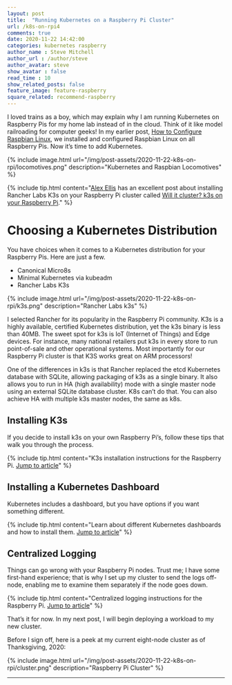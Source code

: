 ```yaml
---
layout: post
title:  "Running Kubernetes on a Raspberry Pi Cluster"
url: /k8s-on-rpi4
comments: true
date: 2020-11-22 14:42:00
categories: kubernetes raspberry
author_name : Steve Mitchell
author_url : /author/steve
author_avatar: steve
show_avatar : false
read_time : 10
show_related_posts: false
feature_image: feature-raspberry
square_related: recommend-raspberry
---
```

I loved trains as a boy, which may explain why I am running Kubernetes on Raspberry Pis for my home lab instead of in the cloud. Think of it like model railroading for computer geeks! In my earlier post, <a href="https://smitchell.github.io/how-to-configure-raspbian-linux">How to Configure Raspbian Linux</a>, we installed and configured Raspbian Linux on all Raspberry Pis. Now it’s time to add Kubernetes.

{% include image.html url="/img/post-assets/2020-11-22-k8s-on-rpi/locomotives.png" description="Kubernetes and Raspbian Locomotives" %}

{% include tip.html content="<a href='https://www.alexellis.io/'>Alex Ellis</a> has an excellent post about installing Rancher Labs K3s on your Raspberry Pi cluster called <a href='https://blog.alexellis.io/test-drive-k3s-on-raspberry-pi/'>Will it cluster? k3s on your Raspberry Pi</a>." %}

# Choosing a Kubernetes Distribution
You have choices when it comes to a Kubernetes distribution for your Raspberry Pis. Here are just a few.

* Canonical Micro8s
* Minimal Kubernetes via kubeadm
* Rancher Labs K3s

{% include image.html url="/img/post-assets/2020-11-22-k8s-on-rpi/k3s.png" description="Rancher Labs k3s" %}

I selected Rancher for its popularity in the Raspberry Pi community. K3s is a highly available, certified Kubernetes distribution, yet the k3s binary is less than 40MB. The sweet spot for k3s is IoT (Internet of Things) and Edge devices. For instance, many national retailers put k3s in every store to run point-of-sale and other operational systems. Most importantly for our Raspberry Pi cluster is that K3S works great on ARM processors!

One of the differences in k3s is that Rancher replaced the etcd Kubernetes database with SQLite, allowing packaging of k3s as a single binary. It also allows you to run in HA (high availability) mode with a single master node using an external SQLite database cluster. K8s can’t do that. You can also achieve HA with multiple k3s master nodes, the same as k8s.

## Installing K3s

If you decide to install k3s on your own Raspberry Pi’s, follow these tips that walk you through the process.

{% include tip.html content="K3s installation instructions for the Raspberry Pi. <a href='/sidenote-k8s-on-raspbian'>Jump to article</a>" %}

## Installing a Kubernetes Dashboard
Kubernetes includes a dashboard, but you have options if you want something different.

{% include tip.html content="Learn about different Kubernetes dashboards and how to install them. <a href='/sidenote-dashboards'>Jump to article</a>" %}

## Centralized Logging
Things can go wrong with your Raspberry Pi nodes. Trust me; I have some first-hand experience; that is why I set up my cluster to send the logs off-node, enabling me to examine them separately if the node goes down.
   
{% include tip.html content="Centralized logging instructions for the Raspberry Pi. <a href='/sidenote-rsyslog'>Jump to article</a>" %}
   
That’s it for now. In my next post, I will begin deploying a workload to my new cluster.
   
Before I sign off, here is a peek at my current eight-node cluster as of Thanksgiving, 2020:

{% include image.html url="/img/post-assets/2020-11-22-k8s-on-rpi/cluster.png" description="Raspberry Pi Cluster" %}

----

